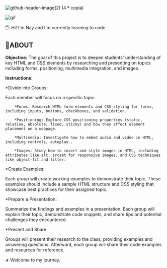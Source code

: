 
![github-header-image(2) (4 ª copia)](https://github.com/user-attachments/assets/434ea959-6c27-4bac-b470-0ca6538a1296)

![gif](https://i.pinimg.com/originals/be/82/8c/be828c40bb5a13d25c1e2579514ed6f3.gif)

🖐️ Hi! I'm Nay and I'm currently learning to code.

<h2> 🚀ABOUT </h2>

**Objective:**
The goal of this project is to deepen students' understanding of key HTML and CSS elements by researching and presenting on topics including forms, positioning, multimedia integration, and images.

**Instructions:**

 *Divide into Groups:
    
 Each member will focus on a specific topic:
 
        *Forms: Research HTML form elements and CSS styling for forms, including inputs, buttons, checkboxes, and validation.
        
        *Positioning: Explore CSS positioning properties (static, relative, absolute, fixed, sticky) and how they affect element placement on a webpage.
        
        *Multimedia: Investigate how to embed audio and video in HTML, including controls, autoplay..
        
        *Images: Study how to insert and style images in HTML, including attributes like alt, srcset for responsive images, and CSS techniques like object-fit and filter.

*Create Examples:

 Each group will create working examples to demonstrate their topic. These examples should include a sample HTML structure and CSS styling that showcase best practices for their assigned topic.

*Prepare a Presentation:
    
 Summarize the findings and examples in a presentation. Each group will explain their topic, demonstrate code snippets, and share tips and potential challenges they encountered.

*Present and Share:

 Groups will present their research to the class, providing examples and answering questions. Afterward, each group will share their code examples and resources for reference.

 ✈️ Welcome to my journey.
